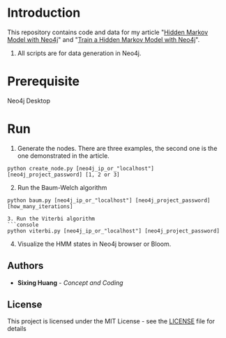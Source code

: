 

# Introduction

  

  

This repository contains code and data for my article "[Hidden Markov Model with Neo4j](https://medium.com/p/dde776f9047b)" and "[Train a Hidden Markov Model with Neo4j](https://dgg32.medium.com/train-a-hidden-markov-model-with-neo4j-a5547c9eb0d4)".

1. All scripts are for data generation in Neo4j.


  

  

# Prerequisite

Neo4j Desktop
  

# Run


  
1. Generate the nodes. There are three examples, the second one is the one demonstrated in the article.
```console
python create_node.py [neo4j_ip_or_"localhost"] [neo4j_project_password] [1, 2 or 3]
```
 
2. Run the Baum-Welch algorithm
```console
python baum.py [neo4j_ip_or_"localhost"] [neo4j_project_password] [how_many_iterations]

3. Run the Viterbi algorithm
```console
python viterbi.py [neo4j_ip_or_"localhost"] [neo4j_project_password]   
```
4. Visualize the HMM states in Neo4j browser or Bloom.
  

## Authors

  

*  **Sixing Huang** - *Concept and Coding*

  

## License

  

This project is licensed under the MIT License - see the [LICENSE](LICENSE) file for details
